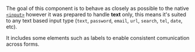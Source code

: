The goal of this component is to behave as closely as possible to the native [`<input>`](https://developer.mozilla.org/en-US/docs/Web/HTML/Element/input) however it was prepared to handle **text** only, this means it's suited to any text based input type (`text`, `password`, `email`, `url`, `search`, `tel`, `date`, etc).

It includes some elements such as labels to enable consistent comunication across forms.